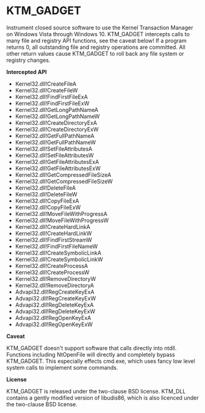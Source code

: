 # KTM_GADGET
Instrument closed source software to use the Kernel Transaction Manager on 
Windows Vista through Windows 10. KTM_GADGET intercepts calls to many file 
and registry API functions, see the caveat below!  If a program returns 0, 
all outstanding file and registry operations are committed. All other 
return values cause KTM_GADGET to roll back any file system or registry 
changes.

**Intercepted API**

* Kernel32.dll!CreateFileA
* Kernel32.dll!CreateFileW
* Kernel32.dll!FindFirstFileExA
* Kernel32.dll!FindFirstFileExW
* Kernel32.dll!GetLongPathNameA
* Kernel32.dll!GetLongPathNameW
* Kernel32.dll!CreateDirectoryExA
* Kernel32.dll!CreateDirectoryExW
* Kernel32.dll!GetFullPathNameA
* Kernel32.dll!GetFullPathNameW
* Kernel32.dll!SetFileAttributesA
* Kernel32.dll!SetFileAttributesW
* Kernel32.dll!GetFileAttributesExA
* Kernel32.dll!GetFileAttributesExW
* Kernel32.dll!GetCompressedFileSizeA
* Kernel32.dll!GetCompressedFileSizeW
* Kernel32.dll!DeleteFileA
* Kernel32.dll!DeleteFileW
* Kernel32.dll!CopyFileExA
* Kernel32.dll!CopyFileExW
* Kernel32.dll!MoveFileWithProgressA
* Kernel32.dll!MoveFileWithProgressW
* Kernel32.dll!CreateHardLinkA
* Kernel32.dll!CreateHardLinkW
* Kernel32.dll!FindFirstStreamW
* Kernel32.dll!FindFirstFileNameW
* Kernel32.dll!CreateSymbolicLinkA
* Kernel32.dll!CreateSymbolicLinkW
* Kernel32.dll!CreateProcessA
* Kernel32.dll!CreateProcessW
* Kernel32.dll!RemoveDirectoryW
* Kernel32.dll!RemoveDirectoryA
* Advapi32.dll!RegCreateKeyExA
* Advapi32.dll!RegCreateKeyExW
* Advapi32.dll!RegDeleteKeyExA
* Advapi32.dll!RegDeleteKeyExW
* Advapi32.dll!RegOpenKeyExA
* Advapi32.dll!RegOpenKeyExW

**Caveat**

KTM_GADGET doesn't support software that calls directly into ntdll. 
Functions including NtOpenFile will directly and completely bypass 
KTM_GADGET. This especially effects cmd.exe, which uses fancy low level 
system calls to implement some commands.

**License**

KTM_GADGET is released under the two-clause BSD license. KTM_DLL 
contains a gently modified version of libudis86, which is also licenced
under the two-clause BSD license.